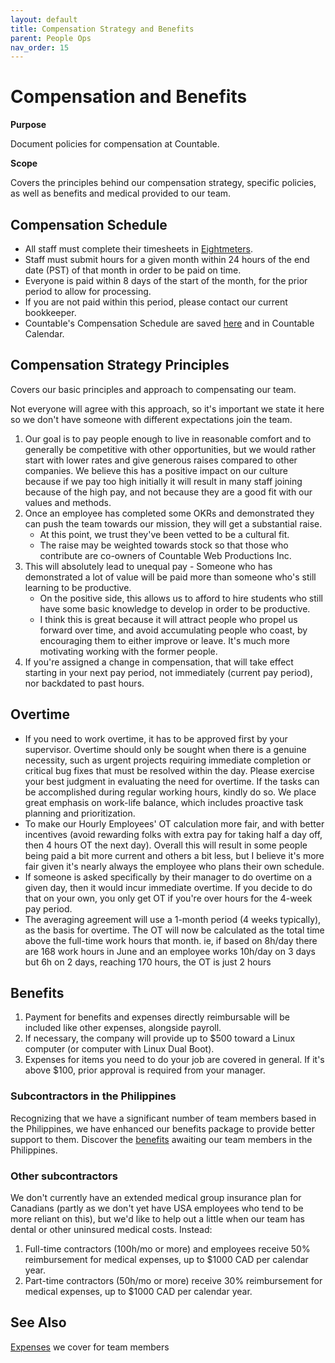 ```yaml
---
layout: default
title: Compensation Strategy and Benefits
parent: People Ops
nav_order: 15
---
```


# Compensation and Benefits

**Purpose**

Document policies for compensation at Countable.

**Scope**

Covers the principles behind our compensation strategy, specific policies, as well as benefits and medical provided to our team.

## Compensation Schedule
  * All staff must complete their timesheets in [Eightmeters](https://countable-web.github.io/ops/peopleops/EIGHTMETERS/).
  * Staff must submit hours for a given month within 24 hours of the end date (PST) of that month in order to be paid on time.
  * Everyone is paid within 8 days of the start of the month, for the prior period to allow for processing.
  * If you are not paid within this period, please contact our current bookkeeper.
  * Countable's Compensation Schedule are saved [here](https://docs.google.com/document/d/1SECh050VYzoVj0y3zHYSWOLTiW9FjoaU5AZg-WjSKs8/edit?usp=sharing) and in Countable Calendar. 

## Compensation Strategy Principles

Covers our basic principles and approach to compensating our team.

Not everyone will agree with this approach, so it's important we state it here so we don't have someone with different expectations join the team.

1.  Our goal is to pay people enough to live in reasonable comfort and to generally be competitive with other opportunities, but we would rather start with lower rates and give generous raises compared to other companies. We believe this has a positive impact on our culture because if we pay too high initially it will result in many staff joining because of the high pay, and not because they are a good fit with our values and methods.
2.  Once an employee has completed some OKRs and demonstrated they can push the team towards our mission, they will get a substantial raise. 
    - At this point, we trust they've been vetted to be a cultural fit. 
    - The raise may be weighted towards stock so that those who contribute are co-owners of Countable Web Productions Inc.
3.  This will absolutely lead to unequal pay - Someone who has demonstrated a lot of value will be paid more than someone who's still learning to be productive.
    - On the positive side, this allows us to afford to hire students who still have some basic knowledge to develop in order to be productive. 
    - I think this is great because it will attract people who propel us forward over time, and avoid accumulating people who coast, by encouraging them to either improve or leave. It's much
    more motivating working with the former people.
4.  If you're assigned a change in compensation, that will take effect starting in your next pay period, not immediately (current pay period), nor backdated to past hours.

## Overtime

* If you need to work overtime, it has to be approved first by your supervisor. Overtime should only be sought when there is a genuine necessity, such as urgent projects requiring immediate completion or critical bug fixes that must be resolved within the day. Please exercise your best judgment in evaluating the need for overtime. If the tasks can be accomplished during regular working hours, kindly do so. We place great emphasis on work-life balance, which includes proactive task planning and prioritization.
* To make our Hourly Employees' OT calculation more fair, and with better incentives (avoid rewarding folks with extra pay for taking half a day off, then 4 hours OT the next day).
Overall this will result in some people being paid a bit more current and others a bit less, but I believe it's more fair given it's nearly always the employee who plans their own schedule.
* If someone is asked specifically by their manager to do overtime on a given day, then it would incur immediate overtime. If you decide to do that on your own, you only get OT if you're over hours for the 4-week pay period.
* The averaging agreement will use a 1-month period (4 weeks typically), as the basis for overtime. The OT will now be calculated as the total time above the full-time work hours that month.
ie, if based on 8h/day there are 168 work hours in June and an employee works 10h/day on 3 days but 6h on 2 days, reaching 170 hours, the OT is just 2 hours



## Benefits

1.  Payment for benefits and expenses directly reimbursable will be included like other expenses, alongside payroll.
2.  If necessary, the company will provide up to $500 toward a Linux computer (or computer with Linux Dual Boot).
3.  Expenses for items you need to do your job are covered in general. If it's above $100, prior approval is required from your manager.

### Subcontractors in the Philippines

Recognizing that we have a significant number of team members based in the Philippines, we have enhanced our benefits package to provide better support to them. Discover the [benefits](https://countable-web.github.io/ops/peopleops/BENEFITS-PH-TEAM-MEMBERS/) awaiting our team members in the Philippines.


### Other subcontractors

We don't currently have an extended medical group insurance plan for Canadians (partly as we don't yet have USA employees who tend to be more reliant on this), but we'd like to help out a little when our team has dental or other uninsured medical costs. Instead:

1.  Full-time contractors (100h/mo or more) and employees receive 50% reimbursement for medical expenses, up to $1000 CAD per calendar year.
2.  Part-time contractors (50h/mo or more) receive 30% reimbursement for medical expenses, up to $1000 CAD per calendar year.

## See Also

[Expenses](EXPENSES.md) we cover for team members
